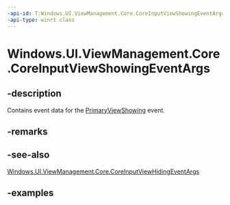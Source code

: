 ```yaml
---
-api-id: T:Windows.UI.ViewManagement.Core.CoreInputViewShowingEventArgs
-api-type: winrt class
---
```


<!-- Class syntax.
public class CoreInputViewShowingEventArgs 
-->

# Windows.UI.ViewManagement.Core.CoreInputViewShowingEventArgs

## -description

Contains event data for the [PrimaryViewShowing](coreinputview_primaryviewshowing.md) event.

## -remarks

## -see-also

[Windows.UI.ViewManagement.Core.CoreInputViewHidingEventArgs](coreinputviewhidingeventargs.md)

## -examples
